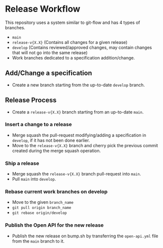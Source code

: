 # Release Workflow

This repository uses a system similar to git-flow and has 4 types of branches.

- `main`
- `release-v{X.X}` (Contains all changes for a given release)
- `develop` (Contains reviewed/approved changes, may contain changes that will not go into the same release)
- Work branches dedicated to a specification addition/change.

## Add/Change a specification

- Create a new branch starting from the up-to-date `develop` branch.

## Release Process

- Create a `release-v{X.X}` branch starting from an up-to-date `main`.

### Insert a change to a release

- Merge squash the pull-request modifying/adding a specification in `develop`, if it has not been done earlier.
- Move to the `release-v{X.X}` branch and cherry pick the previous commit created during the merge squash operation.

### Ship a release

- Merge squash the `release-v{X.X}` branch pull-request into `main`.
- Pull `main` into `develop`.

### Rebase current work branches on develop

- Move to the given `branch_name`
- `git pull origin branch_name`
- `git rebase origin/develop`

### Publish the Open API for the new release

- Publish the new release on bump.sh by transferring the `open-api.yml` file from the `main` branch to it.